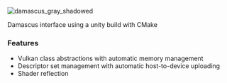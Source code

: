 ![damascus_gray_shadowed](https://user-images.githubusercontent.com/26748509/127756150-da6d3d30-f764-4277-aa00-7bf0a0111080.png)


Damascus interface using a unity build with CMake

### Features

* Vulkan class abstractions with automatic memory management
* Descriptor set management with automatic host-to-device uploading
* Shader reflection 

